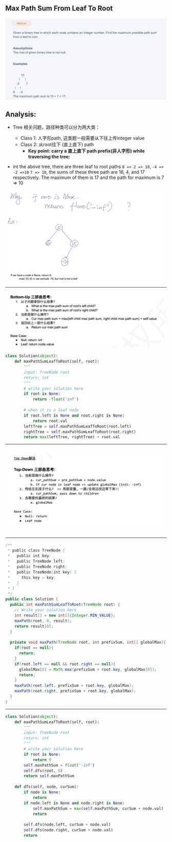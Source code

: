 ## Max Path Sum From Leaf To Root
![](img/2025-04-05-16-17-52.png)


## Analysis:

- Tree 相关问题，路径种类可以分为两大类：
  - Class 1: 人字形path, 这类题一般需要从下往上传integer value
  - Class 2: 从root往下 (直上直下) path
    - **Key point: carry a 直上直下 path prefix(非人字形) while traversing the tree:**


- int the above tree, there are three leaf to root paths `8 => 2 => 10`, `-4 => -2 =>10`
  `7 => 10`, the sums of these three path are 16, 4, and 17 respectively. The maximum of
  them is 17 and the path for maximum is 7 => 10



![](img/2025-04-07-11-51-57.png)

---
![](img/2025-04-07-11-59-32.png)

```py
class Solution(object):
    def maxPathSumLeafToRoot(self, root):
        """
        input: TreeNode root
        return: int
        """
        # write your solution here
        if root is None:
            return -float('inf')

        # when it is a leaf node
        if root.left is None and root.right is None:
            return root.val
        leftTree = self.maxPathSumLeafToRoot(root.left)
        rightTree = self.maxPathSumLeafToRoot(root.right)
        return max(leftTree, rightTree) + root.val    
```
---

![](img/2025-04-07-11-59-45.png)
---

```py

```



---
```java
/**
 * public class TreeNode {
 *   public int key;
 *   public TreeNode left;
 *   public TreeNode right;
 *   public TreeNode(int key) {
 *     this.key = key;
 *   }
 * }
 */
public class Solution {
  public int maxPathSumLeafToRoot(TreeNode root) {
    // Write your solution here
    int result[] = new int[]{Integer.MIN_VALUE};
    maxPath(root, 0, result);
    return result[0];
  }

  private void maxPath(TreeNode root, int prefixSum, int[] globalMax){
    if(root == null){
      return;
    }
    if(root.left == null && root.right == null){
      globalMax[0] = Math.max(prefixSum + root.key, globalMax[0]);
      return;
    }
    maxPath(root.left, prefixSum + root.key, globalMax);
    maxPath(root.right, prefixSum + root.key, globalMax);    
  }
}
```
---

```py
class Solution(object):
    def maxPathSumLeafToRoot(self, root):
        """
        input: TreeNode root
        return: int
        """
        # write your solution here
        if root is None:
            return 0
        self.maxPathSum = float('-inf')
        self.dfs(root, 0)
        return self.maxPathSum
    
    def dfs(self, node, curSum):
        if node is None:
            return
        if node.left is None and node.right is None:
            self.maxPathSum = max(self.maxPathSum, curSum + node.val)
            return
        
        self.dfs(node.left, curSum + node.val)
        self.dfs(node.right, curSum + node.val)
        return
```